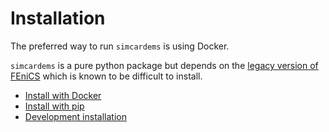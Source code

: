 # Installation

The preferred way to run `simcardems` is using Docker.

`simcardems` is a pure python package but depends on the [legacy version of FEniCS](https://fenicsproject.org/download/archive) which is known to be difficult to install.

* [Install with Docker](install_docker.md)
* [Install with pip](install_pip.md)
* [Development installation](development_install.md)
